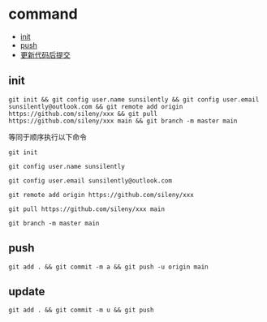 # command

- [init](#init)
- [push](#push)
- [更新代码后提交](#update)

## init
```
git init && git config user.name sunsilently && git config user.email sunsilently@outlook.com && git remote add origin https://github.com/sileny/xxx && git pull https://github.com/sileny/xxx main && git branch -m master main
```

等同于顺序执行以下命令

```
git init

git config user.name sunsilently

git config user.email sunsilently@outlook.com

git remote add origin https://github.com/sileny/xxx

git pull https://github.com/sileny/xxx main

git branch -m master main
```

## push

```
git add . && git commit -m a && git push -u origin main
```

## update

```
git add . && git commit -m u && git push
```

